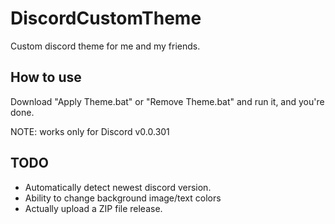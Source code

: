 # DiscordCustomTheme
Custom discord theme for me and my friends.

## How to use
Download "Apply Theme.bat" or "Remove Theme.bat" and run it, and you're done.

NOTE: works only for Discord v0.0.301

## TODO

- Automatically detect newest discord version.
- Ability to change background image/text colors
- Actually upload a ZIP file release.